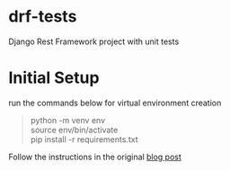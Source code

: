 # drf-tests
Django Rest Framework project with unit tests

# Initial Setup
run the commands below for virtual environment creation  
>python -m venv env  
>source env/bin/activate  
>pip install -r requirements.txt
  
Follow the instructions in the original [blog post](https://realpython.com/test-driven-development-of-a-django-restful-api/)

